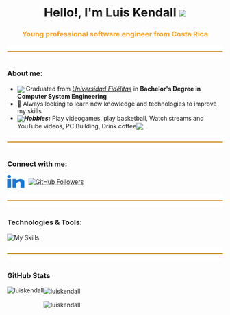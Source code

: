 <h1 align="center">Hello!, I'm Luis Kendall <img src="https://user-images.githubusercontent.com/74038190/214644152-52f47eb3-5e31-4f47-8758-05c9468d5596.gif" width="30px"></h1> 
<h3 align="center" style="color:#f9a325;">Young professional software engineer from Costa Rica</h3>
<img src="https://github.com/luiskendall/luiskendall/blob/eeff3f62630cc3f79bdf987276f5218276d7db74/assets/img/line.png" width="100%" height="30px" border="0" alt="divider-line" />

### About me:
- <img src="https://i.giphy.com/dBrXAuiJQpBTgFhHFH.webp" width="30" align="center"> Graduated from <a href="https://ufidelitas.ac.cr/">*Universidad Fidélitas*</a> in **Bachelor's Degree in Computer System Engineering** 
- 🚀 Always looking to learn new knowledge and technologies to improve my skills 
- <img src="https://media.giphy.com/media/v1.Y2lkPTc5MGI3NjExMW95bW45OGF3eXpzajRqcXd3dTYybzl1MjF2OWJndjE5bnVjZjIzbyZlcD12MV9pbnRlcm5hbF9naWZfYnlfaWQmY3Q9cw/8x26UijMeN8ME/giphy.gif" width="40" align="center">***Hobbies:*** Play videogames, play basketball, Watch streams and YouTube videos, PC Building, Drink coffee<img src="https://media.giphy.com/media/v1.Y2lkPTc5MGI3NjExam1tNnlzc3NlMnF4c2gxdmk2cHlqbnBrZXQ1N3VzejV5Z2dkOTdjciZlcD12MV9pbnRlcm5hbF9naWZfYnlfaWQmY3Q9cw/bWaI6WlFnCznThFWux/giphy.gif" width="35" align="absbottom"> 
<!--
Other coffee gif
https://media.giphy.com/media/v1.Y2lkPTc5MGI3NjExZTVlMXF4azlwY21kcHNsa2JmOTVwbWl6MGIzc3AydGo1aWlsbXY3biZlcD12MV9pbnRlcm5hbF9naWZfYnlfaWQmY3Q9cw/utfeiHQ7CcpyRtXla6/giphy.gif
-->
<img src="https://github.com/luiskendall/luiskendall/blob/eeff3f62630cc3f79bdf987276f5218276d7db74/assets/img/line.png" width="100%" height="30px" border="0" alt="divider-line" />
<div>
<h3 align="left">Connect with me:</h3>
<p align="left" style="display: flex; align-items: center;">
<a href="https://linkedin.com/in/luis-kendall-segura-paniagua/" target="blank" style="display: flex; align-items: center;"><img src="https://raw.githubusercontent.com/teamedwardforever/Readme-Generator/71f25dd8b98329b168142a6b782a107b75eab178/svg/Social/linked-in-alt.svg" alt="LinkedIn" height="30" width="40" /></a>
<a href="https://github.com/luiskendall" target="_blank" style="margin-left: 10px;"><img src="https://img.shields.io/github/followers/luiskendall?style=social&logo=github&logoColor=black&logoSize=auto&label=Follow%20me&link=https%3A%2F%2Fgithub.com%2Fluiskendall" alt="GitHub Followers"></a>
</p>
</div>
<img src="https://github.com/luiskendall/luiskendall/blob/eeff3f62630cc3f79bdf987276f5218276d7db74/assets/img/line.png" width="100%" height="30px" border="0" alt="divider-line" />
<h3 align="left">Technologies & Tools:</h3>
<p align="left">
  
![My Skills](https://skillicons.dev/icons?i=c,cs,cpp,java,js,jquery,php,py,bootstrap,css,html,mongodb,mysql,firebase,androidstudio,flutter,dotnet,figma,postman,git,github,xd,powershell,anaconda,bitbucket,visualstudio,vscode&theme=dark)
</p>

<img src="https://github.com/luiskendall/luiskendall/blob/eeff3f62630cc3f79bdf987276f5218276d7db74/assets/img/line.png" width="100%" height="30px" border="0" alt="divider-line" />
<h3 align="left">GitHub Stats</h3>
<img align="left" height="180em" src="https://github-readme-stats.vercel.app/api?username=luiskendall&show_icons=true&locale=en&theme=great-gatsby&hide_border=true&include_all_commits=true&count_private=true" alt="luiskendall" />
<img align="center" height="180em" src="https://github-readme-stats.vercel.app/api/top-langs/?username=luiskendall&hide_progress=true&theme=great-gatsby&hide_border=true&include_all_commits=true&count_private=true" alt=luiskendall />
<p><img align="center" height="180em" src="https://github-readme-streak-stats.herokuapp.com/?user=luiskendall&theme=great-gatsby&hide_border=true" alt="luiskendall" /></p>

